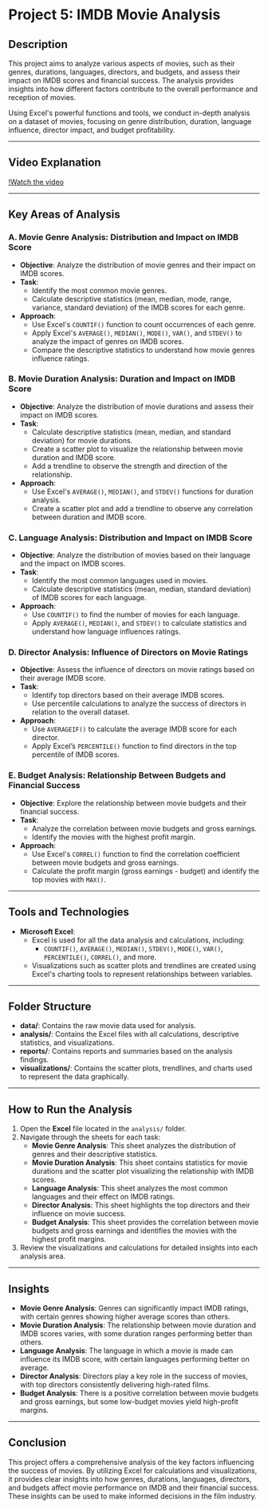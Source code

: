# Project 5: IMDB Movie Analysis

## Description
This project aims to analyze various aspects of movies, such as their genres, durations, languages, directors, and budgets, and assess their impact on IMDB scores and financial success. The analysis provides insights into how different factors contribute to the overall performance and reception of movies.

Using Excel's powerful functions and tools, we conduct in-depth analysis on a dataset of movies, focusing on genre distribution, duration, language influence, director impact, and budget profitability.

---

## Video Explanation
[!Watch the video](https://www.loom.com/share/32eb8f4dda024adfa8df791c56ef3fb0?sid=fb14f51f-9cb7-42e5-8e0b-1cf1a44f0f24)

---

## Key Areas of Analysis

### A. Movie Genre Analysis: Distribution and Impact on IMDB Score
- **Objective**: Analyze the distribution of movie genres and their impact on IMDB scores.
- **Task**:
  - Identify the most common movie genres.
  - Calculate descriptive statistics (mean, median, mode, range, variance, standard deviation) of the IMDB scores for each genre.
- **Approach**:
  - Use Excel's `COUNTIF()` function to count occurrences of each genre.
  - Apply Excel's `AVERAGE()`, `MEDIAN()`, `MODE()`, `VAR()`, and `STDEV()` to analyze the impact of genres on IMDB scores.
  - Compare the descriptive statistics to understand how movie genres influence ratings.

### B. Movie Duration Analysis: Duration and Impact on IMDB Score
- **Objective**: Analyze the distribution of movie durations and assess their impact on IMDB scores.
- **Task**:
  - Calculate descriptive statistics (mean, median, and standard deviation) for movie durations.
  - Create a scatter plot to visualize the relationship between movie duration and IMDB score.
  - Add a trendline to observe the strength and direction of the relationship.
- **Approach**:
  - Use Excel's `AVERAGE()`, `MEDIAN()`, and `STDEV()` functions for duration analysis.
  - Create a scatter plot and add a trendline to observe any correlation between duration and IMDB score.

### C. Language Analysis: Distribution and Impact on IMDB Score
- **Objective**: Analyze the distribution of movies based on their language and the impact on IMDB scores.
- **Task**:
  - Identify the most common languages used in movies.
  - Calculate descriptive statistics (mean, median, standard deviation) of IMDB scores for each language.
- **Approach**:
  - Use `COUNTIF()` to find the number of movies for each language.
  - Apply `AVERAGE()`, `MEDIAN()`, and `STDEV()` to calculate statistics and understand how language influences ratings.

### D. Director Analysis: Influence of Directors on Movie Ratings
- **Objective**: Assess the influence of directors on movie ratings based on their average IMDB score.
- **Task**:
  - Identify top directors based on their average IMDB scores.
  - Use percentile calculations to analyze the success of directors in relation to the overall dataset.
- **Approach**:
  - Use `AVERAGEIF()` to calculate the average IMDB score for each director.
  - Apply Excel’s `PERCENTILE()` function to find directors in the top percentile of IMDB scores.

### E. Budget Analysis: Relationship Between Budgets and Financial Success
- **Objective**: Explore the relationship between movie budgets and their financial success.
- **Task**:
  - Analyze the correlation between movie budgets and gross earnings.
  - Identify the movies with the highest profit margin.
- **Approach**:
  - Use Excel's `CORREL()` function to find the correlation coefficient between movie budgets and gross earnings.
  - Calculate the profit margin (gross earnings - budget) and identify the top movies with `MAX()`.

---

## Tools and Technologies
- **Microsoft Excel**:
  - Excel is used for all the data analysis and calculations, including:
    - `COUNTIF()`, `AVERAGE()`, `MEDIAN()`, `STDEV()`, `MODE()`, `VAR()`, `PERCENTILE()`, `CORREL()`, and more.
  - Visualizations such as scatter plots and trendlines are created using Excel's charting tools to represent relationships between variables.

---

## Folder Structure
- **data/**: Contains the raw movie data used for analysis.
- **analysis/**: Contains the Excel files with all calculations, descriptive statistics, and visualizations.
- **reports/**: Contains reports and summaries based on the analysis findings.
- **visualizations/**: Contains the scatter plots, trendlines, and charts used to represent the data graphically.

---

## How to Run the Analysis
1. Open the **Excel** file located in the `analysis/` folder.
2. Navigate through the sheets for each task:
   - **Movie Genre Analysis**: This sheet analyzes the distribution of genres and their descriptive statistics.
   - **Movie Duration Analysis**: This sheet contains statistics for movie durations and the scatter plot visualizing the relationship with IMDB scores.
   - **Language Analysis**: This sheet analyzes the most common languages and their effect on IMDB ratings.
   - **Director Analysis**: This sheet highlights the top directors and their influence on movie success.
   - **Budget Analysis**: This sheet provides the correlation between movie budgets and gross earnings and identifies the movies with the highest profit margins.
3. Review the visualizations and calculations for detailed insights into each analysis area.

---

## Insights
- **Movie Genre Analysis**: Genres can significantly impact IMDB ratings, with certain genres showing higher average scores than others.
- **Movie Duration Analysis**: The relationship between movie duration and IMDB scores varies, with some duration ranges performing better than others.
- **Language Analysis**: The language in which a movie is made can influence its IMDB score, with certain languages performing better on average.
- **Director Analysis**: Directors play a key role in the success of movies, with top directors consistently delivering high-rated films.
- **Budget Analysis**: There is a positive correlation between movie budgets and gross earnings, but some low-budget movies yield high-profit margins.

---

## Conclusion
This project offers a comprehensive analysis of the key factors influencing the success of movies. By utilizing Excel for calculations and visualizations, it provides clear insights into how genres, durations, languages, directors, and budgets affect movie performance on IMDB and their financial success. These insights can be used to make informed decisions in the film industry.
